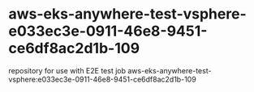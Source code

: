 # aws-eks-anywhere-test-vsphere-e033ec3e-0911-46e8-9451-ce6df8ac2d1b-109
repository for use with E2E test job aws-eks-anywhere-test-vsphere:e033ec3e-0911-46e8-9451-ce6df8ac2d1b-109
